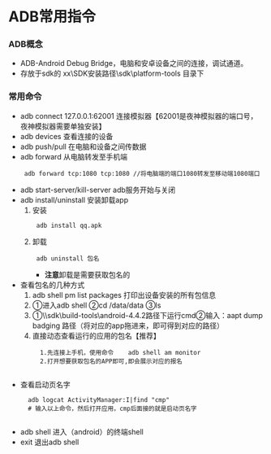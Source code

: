 # ADB常用指令
### ADB概念
* ADB-Android Debug Bridge，电脑和安卓设备之间的连接，调试通道。
* 存放于sdk的 xx\SDK安装路径\sdk\platform-tools 目录下

### 常用命令
* adb connect 127.0.0.1:62001 连接模拟器【62001是夜神模拟器的端口号，夜神模拟器需要单独安装】
* adb devices 查看连接的设备
* adb push/pull 在电脑和设备之间传数据
* adb forward 从电脑转发至手机端
  ```
   adb forward tcp:1080 tcp:1080 //将电脑端的端口1080转发至移动端1080端口
  ```
* adb start-server/kill-server adb服务开始与关闭
* adb install/uninstall 安装卸载app
  1. 安装
     ```
      adb install qq.apk
     ```
  2. 卸载
     ```
      adb uninstall 包名
     ```
     * **注意**卸载是需要获取包名的
* 查看包名的几种方式
  1. adb shell pm list packages 打印出设备安装的所有包信息 
  2. ①进入adb shell ②cd /data/data ③ls 
  3. ①\\\sdk\build-tools\android-4.4.2路径下运行cmd②输入：aapt dump badging 路径（将对应的app拖进来，即可得到对应的路径）
  4. 直接动态查看运行的应用的包名【推荐】
     ```
       1.先连接上手机，使用命令    adb shell am monitor
       2.打开想要获取包名的APP即可,即会展示对应的报名


     ```
* 查看启动页名字
   ```
     adb logcat ActivityManager:I|find "cmp" 
     # 输入以上命令，然后打开应用，cmp后面接的就是启动页名字
     

   ```     
* adb shell 进入（android）的终端shell
* exit 退出adb shell

